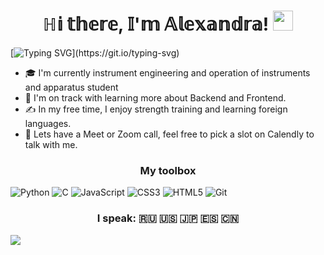<h1 align="center">ℍ𝕚 𝕥𝕙𝕖𝕣𝕖, 𝕀'𝕞 𝔸𝕝𝕖𝕩𝕒𝕟𝕕𝕣𝕒!
<img src="https://github.com/blackcater/blackcater/raw/main/images/Hi.gif" height="32"/></h1>

[![Typing SVG](https://readme-typing-svg.herokuapp.com?color=%cf2929&lines=Instrument+engineering+student,+CEO.)](https://git.io/typing-svg)

<ul class="nav">
    <li>🎓  I'm currently instrument engineering and operation of instruments and apparatus student</li>
    <li>🌱  I'm on track with learning more about Backend and Frontend.</li>
    <li>✍️  In my free time, I enjoy strength training and learning foreign languages.</li>
    <li>💬  Lets have a Meet or Zoom call, feel free to pick a slot on Calendly to talk with me.</li>
</ul>

<h3 align="center">My toolbox</h3>

![Python](https://img.shields.io/badge/python-3670A0?style=for-the-badge&logo=python&logoColor=ffdd54) ![C](https://img.shields.io/badge/c-%2300599C.svg?style=for-the-badge&logo=c&logoColor=white) ![JavaScript](https://img.shields.io/badge/javascript-%23323330.svg?style=for-the-badge&logo=javascript&logoColor=%23F7DF1E) ![CSS3](https://img.shields.io/badge/css3-%231572B6.svg?style=for-the-badge&logo=css3&logoColor=white) ![HTML5](https://img.shields.io/badge/html5-%23E34F26.svg?style=for-the-badge&logo=html5&logoColor=white) ![Git](https://img.shields.io/badge/git-%23F05033.svg?style=for-the-badge&logo=git&logoColor=white) 

<h3 align="center"> I speak: 🇷🇺 🇺🇸 🇯🇵 🇪🇸 🇨🇳 </h3>

![](https://github-profile-summary-cards.vercel.app/api/cards/profile-details?username=AlexandraMosyagina&theme=solarized_dark)


